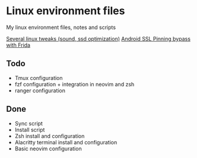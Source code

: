# Linux environment files

My linux environment files, notes and scripts

[Several linux tweaks (sound, ssd optimization)](./notes/tweaks.md)
[Android SSL Pinning bypass with Frida](./notes/android-ssl.md)

## Todo
- Tmux configuration
- fzf configuration + integration in neovim and zsh
- ranger configuration

## Done
- Sync script
- Install script
- Zsh install and configuration
- Alacritty terminal install and configuration
- Basic neovim configuration
